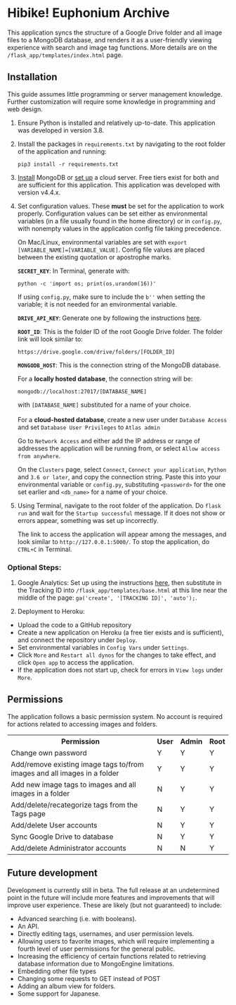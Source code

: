 # Hibike! Euphonium Archive

This application syncs the structure of a Google Drive folder and all image files to a MongoDB database, and renders it as a user-friendly viewing experience with search and image tag functions.  More details are on the `/flask_app/templates/index.html` page.

## Installation
This guide assumes little programming or server management knowledge.  Further customization will require some knowledge in programming and web design.

1. Ensure Python is installed and relatively up-to-date.  This application was developed in version 3.8.

2. Install the packages in `requirements.txt` by navigating to the root folder of the application and running:
    ```
    pip3 install -r requirements.txt
    ```

3. [Install](https://www.mongodb.com/try/download/community) MongoDB or [set up](https://www.mongodb.com/cloud/atlas) a cloud server.  Free tiers exist for both and are sufficient for this application.  This application was developed with version v4.4.x.

4. Set configuration values.  These **must** be set for the application to work properly.  Configuration values can be set either as environmental variables (in a file usually found in the home directory) or in `config.py`, with nonempty values in the application config file taking precedence.

    On Mac/Linux, environmental variables are set with `export [VARIABLE_NAME]=[VARIABLE_VALUE]`.  Config file values are placed between the existing quotation or apostrophe marks.

    **`SECRET_KEY`**: In Terminal, generate with:
    ```
    python -c 'import os; print(os.urandom(16))'
    ```
    If using `config.py`, make sure to include the `b''` when setting the variable; it is not needed for an environmental variable.

    **`DRIVE_API_KEY`**: Generate one by following the instructions [here](https://support.google.com/googleapi/answer/6158862).

    **`ROOT_ID`**: This is the folder ID of the root Google Drive folder.  The folder link will look similar to:
    ```
    https://drive.google.com/drive/folders/[FOLDER_ID]
    ```

    **`MONGODB_HOST`**: This is the connection string of the MongoDB database.
    
    For a **locally hosted database**, the connection string will be:
    ```
    mongodb://localhost:27017/[DATABASE_NAME]
    ```
    with `[DATABASE_NAME]` substituted for a name of your choice.
    <br><br>
    For a **cloud-hosted database**, create a new user under `Database Access` and set `Database User Privileges` to `Atlas admin`
    
    Go to `Network Access` and either add the IP address or range of addresses the application will be running from, or select `Allow access from anywhere`.
    
    On the `Clusters` page, select `Connect`, `Connect your application`, `Python` and `3.6 or later`, and copy the connection string.  Paste this into your environmental variable or `config.py`, substituting `<password>` for the one set earlier and `<db_name>` for a name of your choice.

5. Using Terminal, navigate to the root folder of the application.  Do `flask run` and wait for the `Startup successful` message.  If it does not show or errors appear, something was set up incorrectly.

    The link to access the application will appear among the messages, and look similar to `http://127.0.0.1:5000/`.  To stop the application, do `CTRL+C` in Terminal.

### Optional Steps:
1. Google Analytics: Set up using the instructions [here](https://support.google.com/analytics/answer/1008015?hl=en), then substitute in the Tracking ID into `/flask_app/templates/base.html` at this line near the middle of the page: `ga('create', '[TRACKING ID]', 'auto');`.

2. Deployment to Heroku:
* Upload the code to a GitHub repository
* Create a new application on Heroku (a free tier exists and is sufficient), and connect the repository under `Deploy`.
* Set environmental variables in `Config Vars` under `Settings`.
* Click `More` and `Restart all dynos` for the changes to take effect, and click `Open app` to access the application.
* If the application does not start up, check for errors in `View logs` under `More`.

## Permissions

The application follows a basic permission system.  No account is required for actions related to accessing images and folders.
<table>
<th width="70%">Permission</th>
<th width="10%">User</th>
<th width="10%">Admin</th>
<th width="10%">Root</th>
<tr>
<td>
Change own password
</td>
<td>Y</td><td>Y</td><td>Y</td>
</tr>
<tr>
<td>
Add/remove existing image tags to/from images and all images in a folder
</td>
<td>Y</td><td>Y</td><td>Y</td>
</tr>
<tr>
<td>
Add new image tags to images and all images in a folder
</td>
<td>N</td><td>Y</td><td>Y</td>
</tr>
<tr>
<td>
Add/delete/recategorize tags from the Tags page
</td>
<td>N</td><td>Y</td><td>Y</td>
</tr>
<tr>
<td>
Add/delete User accounts
</td>
<td>N</td><td>Y</td><td>Y</td>
</tr>
<tr>
<td>
Sync Google Drive to database
</td>
<td>N</td><td>Y</td><td>Y</td>
</tr>
<tr>
<td>
Add/delete Administrator accounts
</td>
<td>N</td><td>N</td><td>Y</td>
</tr>
</table>

## Future development

Development is currently still in beta.  The full release at an undetermined point in the future will include more features and improvements that will improve user experience.  These are likely (but not guaranteed) to include:
* Advanced searching (i.e. with booleans).
* An API.
* Directly editing tags, usernames, and user permission levels.
* Allowing users to favorite images, which will require implementing a fourth level of user permissions for the general public.
* Increasing the efficiency of certain functions related to retrieving database information due to MongoEngine limitations.
* Embedding other file types
* Changing some requests to GET instead of POST
* Adding an album view for folders.
* Some support for Japanese.